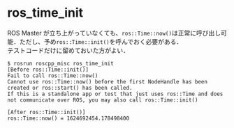 # ros_time_init

ROS Master が立ち上がっていなくても、`ros::Time::now()`は正常に呼び出し可能．ただし、予め`ros::Time::init()`を呼んでおく必要がある．  
テストコードだけに留めておいた方がよい．

```sh-session
$ rosrun roscpp_misc ros_time_init
[Before ros::Time::init()]
Fail to call ros::Time::now()
Cannot use ros::Time::now() before the first NodeHandle has been created or ros::start() has been called.
If this is a standalone app or test that just uses ros::Time and does not communicate over ROS, you may also call ros::Time::init()

[After ros::Time::init()]
ros::Time::now() = 1624692454.178498400
```
